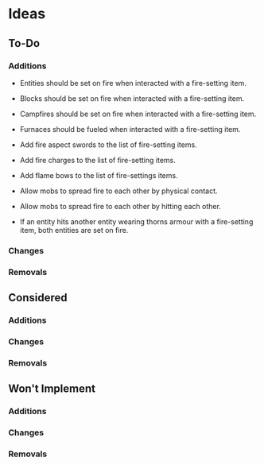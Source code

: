# Ideas

## To-Do

### Additions

- Entities should be set on fire when interacted with a fire-setting item.
- Blocks should be set on fire when interacted with a fire-setting item.
- Campfires should be set on fire when interacted with a fire-setting item.
- Furnaces should be fueled when interacted with a fire-setting item.

- Add fire aspect swords to the list of fire-setting items.
- Add fire charges to the list of fire-setting items.
- Add flame bows to the list of fire-settings items.

- Allow mobs to spread fire to each other by physical contact.
- Allow mobs to spread fire to each other by hitting each other.

- If an entity hits another entity wearing thorns armour with a fire-setting item, both entities are set on fire.

### Changes

### Removals

## Considered

### Additions

### Changes

### Removals

## Won't Implement

### Additions

### Changes

### Removals
